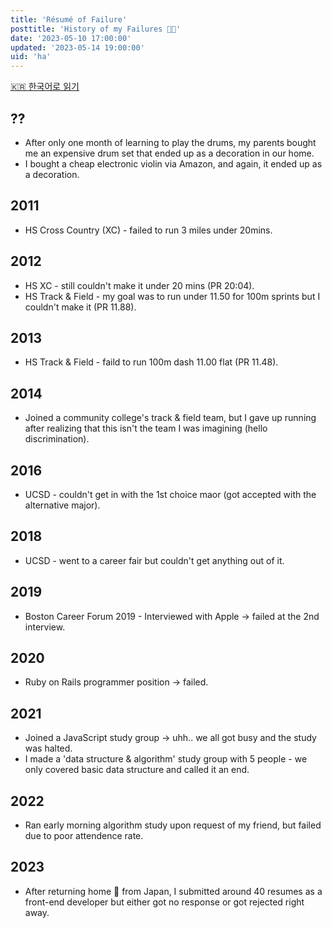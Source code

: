 ```yaml
---
title: 'Résumé of Failure'
posttitle: 'History of my Failures 💪🏼'
date: '2023-05-10 17:00:00'
updated: '2023-05-14 19:00:00'
uid: 'ha'
---
```


[🇰🇷 한국어로 읽기](../ko/ha)

## ??

- After only one month of learning to play the drums, my parents bought me an expensive drum set that ended up as a decoration in our home.
- I bought a cheap electronic violin via Amazon, and again, it ended up as a decoration.

## 2011

- HS Cross Country (XC) - failed to run 3 miles under 20mins.

## 2012

- HS XC -  still couldn't make it under 20 mins (PR 20:04).
- HS Track & Field - my goal was to run under 11.50 for 100m sprints but I couldn't make it (PR 11.88).

## 2013

- HS Track & Field - faild to run 100m dash 11.00 flat (PR 11.48).

## 2014

- Joined a community college's track & field team, but I gave up running after realizing that this isn't the team I was imagining (hello discrimination).

## 2016

- UCSD - couldn't get in with the 1st choice maor (got accepted with the alternative major).

## 2018

- UCSD - went to a career fair but couldn't get anything out of it.

## 2019

- Boston Career Forum 2019 - Interviewed with Apple → failed at the 2nd interview.

## 2020

- Ruby on Rails programmer position → failed.

## 2021

- Joined a JavaScript study group → uhh.. we all got busy and the study was halted.
- I made a 'data structure & algorithm' study group with 5 people - we only covered basic data structure and called it an end.

## 2022

- Ran early morning algorithm study upon request of my friend, but failed due to poor attendence rate.

## 2023

- After returning home 🐓 from Japan, I submitted around 40 resumes as a front-end developer but either got no response or got rejected right away.
